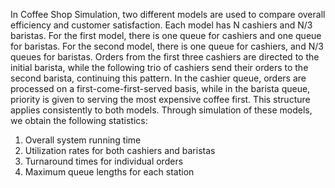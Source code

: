 In Coffee Shop Simulation, two different models are used to compare overall efficiency and customer satisfaction. Each model has N cashiers and N/3 baristas. 
For the first model,  there is one queue for cashiers and one queue for baristas. For the second model, there is one queue for cashiers, and N/3 queues for baristas. Orders from the first three cashiers are directed to the initial barista, while the following trio of cashiers send their orders to the second barista, continuing this pattern.
In the cashier queue, orders are processed on a first-come-first-served basis, while in the barista queue, priority is given to serving the most expensive coffee first. This structure applies consistently to both models.
Through simulation of these models, we obtain the following statistics:
1. Overall system running time
2. Utilization rates for both cashiers and baristas
3. Turnaround times for individual orders
4. Maximum queue lengths for each station
